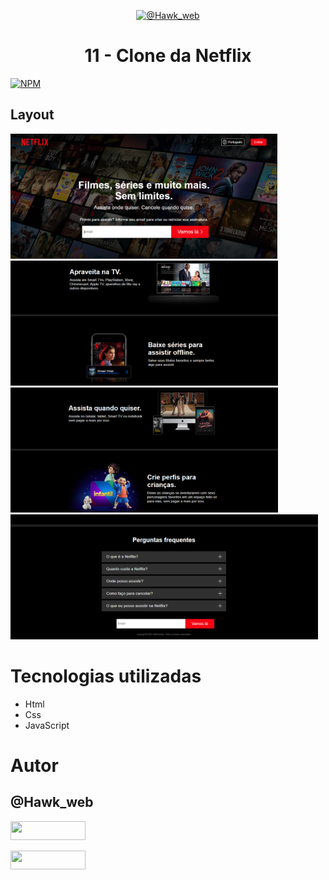 <p align="center">
  <a href="https://github.com/CapitaoLebara">
    <img src="https://instagram.fssa10-1.fna.fbcdn.net/v/t51.2885-15/351792144_287249600392153_3706385588347392234_n.heic?stp=dst-jpg_e35&_nc_ht=instagram.fssa10-1.fna.fbcdn.net&_nc_cat=101&_nc_ohc=66Rqw-Ni9qoAX8R4YTq&edm=ACWDqb8BAAAA&ccb=7-5&ig_cache_key=MzExNzgzODg1NjczMzUxMjI4NQ%3D%3D.2-ccb7-5&oh=00_AfCIZDzfF6PbHuLsm8NpCnCIjM6iszy6dmh7d8soyB_pjQ&oe=64820B7D&_nc_sid=640168" alt="@Hawk_web" height="150">
  </a>
  <h1 align="center">11 - Clone da Netflix</h1>
</p>

[![NPM](https://img.shields.io/npm/l/react)](https://github.com/devsuperior/sds1-wmazoni/blob/master/LICENSE) 

## Layout 
<img src="./readme/im1.PNG" alt="@Hawk_web" height="200"><img src="./readme/img2.PNG" alt="@Hawk_web" height="200"><img src="./readme/img3.PNG" alt="@Hawk_web" height="200"><img src="./readme/img4.PNG" alt="@Hawk_web" height="200">
# Tecnologias utilizadas
- Html
- Css
- JavaScript

# Autor

## @Hawk_web

<!-- linkedin -->
<p align="esquerda">
<a href="https://br.linkedin.com/in/ikaro-de-assis-sousa-909406196?trk=public_profile_browsemap&original_referer=https%3A%2F%2Fwww.google.com%2F" target="blank">
<img align="center " src="https://img.shields.io/badge/LinkedIn-0077B5?style=for-the-badge&logo=linkedin&logoColor=white" 
  width="120" height="30" />
</a>

<a href="https://instagram.com/https:/ /www.instagram.com/hawk_web/?theme=dark" target="blank"><img align="center" src="https://img.shields.io/badge/Instagram-E4405F?style=for-the-badge&logo=instagram&logoColor=white" height="30" width="120"/></a>
</p>
